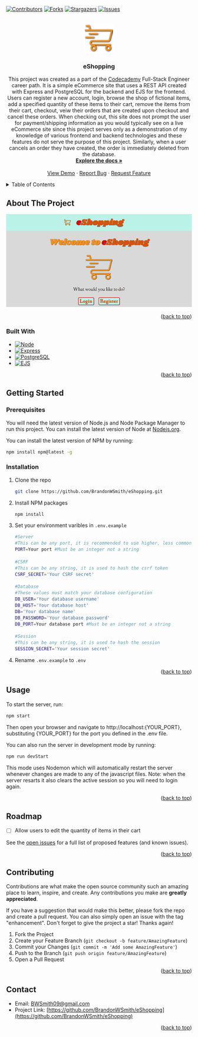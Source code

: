 <a name="readme-top"></a>


<!-- PROJECT SHIELDS -->
[![Contributors][contributors-shield]][contributors-url]
[![Forks][forks-shield]][forks-url]
[![Stargazers][stars-shield]][stars-url]
[![Issues][issues-shield]][issues-url]



<!-- PROJECT LOGO -->
<br />
<div align="center">
  <a href="https://github.com/BrandonWSmith/eShopping">
    <img src="public\images\shopping-cart-shadow.png" alt="Logo" width="80" height="80">
  </a>

<h3 align="center">eShopping</h3>

  <p align="center">
    This project was created as a part of the <a href="https://www.codecademy.com">Codecademy</a> Full-Stack Engineer career path. It is a simple eCommerce site that uses a REST API created with Express and PostgreSQL for the backend and EJS for the frontend. Users can register a new account, login, browse the shop of fictional items, add a specified quantity of these items to their cart, remove the items from their cart, checkout, veiw their orders that are created upon checkout and cancel these orders. When checking out, this site does not prompt the user for payment/shipping information as you would typically see on a live eCommerce site since this project serves only as a demonstration of my knowledge of various frontend and backend technologies and these features do not serve the purpose of this project. Similarly, when a user cancels an order they have created, the order is immediately deleted from the database.
    <br />
    <a href="https://github.com/BrandonWSmith/eShopping"><strong>Explore the docs »</strong></a>
    <br />
    <br />
    <a href="https://github.com/BrandonWSmith/eShopping">View Demo</a>
    ·
    <a href="https://github.com/BrandonWSmith/eShopping/issues/new?labels=bug&template=bug-report---.md">Report Bug</a>
    ·
    <a href="https://github.com/BrandonWSmith/eShopping/issues/new?labels=enhancement&template=feature-request---.md">Request Feature</a>
  </p>
</div>



<!-- TABLE OF CONTENTS -->
<details>
  <summary>Table of Contents</summary>
  <ol>
    <li>
      <a href="#about-the-project">About The Project</a>
      <ul>
        <li><a href="#built-with">Built With</a></li>
      </ul>
    </li>
    <li>
      <a href="#getting-started">Getting Started</a>
      <ul>
        <li><a href="#prerequisites">Prerequisites</a></li>
        <li><a href="#installation">Installation</a></li>
      </ul>
    </li>
    <li><a href="#usage">Usage</a></li>
    <li><a href="#roadmap">Roadmap</a></li>
    <li><a href="#contributing">Contributing</a></li>
    <li><a href="#contact">Contact</a></li>
  </ol>
</details>



<!-- ABOUT THE PROJECT -->
## About The Project

![eShopping Screen Shot][eShopping-screenshot]

<p align="right">(<a href="#readme-top">back to top</a>)</p>



### Built With

* [![Node][Node.js]][Node-url]
* [![Express][Express.js]][Express-url]
* [![PostgreSQL][PostgreSQL]][PostgreSQL-url]
* [![EJS][EJS]][EJS-url]

<p align="right">(<a href="#readme-top">back to top</a>)</p>



<!-- GETTING STARTED -->
## Getting Started

### Prerequisites

You will need the latest version of Node.js and Node Package Manager to run this project. You can install the latest version of Node at <a href="https://nodejs.org/">Nodejs.org</a>.

You can install the latest version of NPM by running:
 ```sh
 npm install npm@latest -g
 ```

### Installation

1. Clone the repo
   ```sh
   git clone https://github.com/BrandonWSmith/eShopping.git
   ```
2. Install NPM packages
   ```sh
   npm install
   ```
3. Set your environment varibles in `.env.example`
   ```sh
   #Server
   #This can be any port, it is recommended to use higher, less commonly used ports to prevent attacks
   PORT=Your port #Must be an integer not a string

   #CSRF
   #This can be any string, it is used to hash the csrf token
   CSRF_SECRET='Your CSRF secret'

   #Database
   #These values must match your database configuration
   DB_USER='Your database username'
   DB_HOST='Your database host'
   DB='Your database name'
   DB_PASSWORD='Your database password'
   DB_PORT=Your database port #Must be an integer not a string

   #Session
   #This can be any string, it is used to hash the session
   SESSION_SECRET='Your session secret'
   ```
4. Rename `.env.example` to `.env`

<p align="right">(<a href="#readme-top">back to top</a>)</p>



<!-- USAGE EXAMPLES -->
## Usage

To start the server, run:
 ```sh
 npm start
 ```
Then open your browser and navigate to http://localhost:{YOUR_PORT}, substituting {YOUR_PORT} for the port you defined in the .env file.

You can also run the server in development mode by running:
 ```sh
 npm run devStart
 ```
 This mode uses Nodemon which will automatically restart the server whenever changes are made to any of the javascript files. Note: when the server resarts it also clears the active session so you will need to login again.

<p align="right">(<a href="#readme-top">back to top</a>)</p>



<!-- ROADMAP -->
## Roadmap

- [ ] Allow users to edit the quantity of items in their cart

See the [open issues](https://github.com/BrandonWSmith/eShopping/issues) for a full list of proposed features (and known issues).

<p align="right">(<a href="#readme-top">back to top</a>)</p>



<!-- CONTRIBUTING -->
## Contributing

Contributions are what make the open source community such an amazing place to learn, inspire, and create. Any contributions you make are **greatly appreciated**.

If you have a suggestion that would make this better, please fork the repo and create a pull request. You can also simply open an issue with the tag "enhancement".
Don't forget to give the project a star! Thanks again!

1. Fork the Project
2. Create your Feature Branch (`git checkout -b feature/AmazingFeature`)
3. Commit your Changes (`git commit -m 'Add some AmazingFeature'`)
4. Push to the Branch (`git push origin feature/AmazingFeature`)
5. Open a Pull Request

<p align="right">(<a href="#readme-top">back to top</a>)</p>



<!-- CONTACT -->
## Contact

* Email: BWSmith09@gmail.com
* Project Link: [https://github.com/BrandonWSmith/eShopping](https://github.com/BrandonWSmith/eShopping)

<p align="right">(<a href="#readme-top">back to top</a>)</p>



<!-- MARKDOWN LINKS & IMAGES -->
<!-- https://www.markdownguide.org/basic-syntax/#reference-style-links -->
[contributors-shield]: https://img.shields.io/github/contributors/BrandonWSmith/eShopping.svg?style=for-the-badge
[contributors-url]: https://github.com/BrandonWSmith/eShopping/graphs/contributors
[forks-shield]: https://img.shields.io/github/forks/BrandonWSmith/eShopping.svg?style=for-the-badge
[forks-url]: https://github.com/BrandonWSmith/eShopping/network/members
[stars-shield]: https://img.shields.io/github/stars/BrandonWSmith/eShopping.svg?style=for-the-badge
[stars-url]: https://github.com/BrandonWSmith/eShopping/stargazers
[issues-shield]: https://img.shields.io/github/issues/BrandonWSmith/eShopping.svg?style=for-the-badge
[issues-url]: https://github.com/BrandonWSmith/eShopping/issues
[eShopping-screenshot]: public/images/screenshot.png
[Node.js]: https://img.shields.io/badge/Node.js-43853D?style=for-the-badge&logo=node.js&logoColor=white
[Node-url]: https://nodejs.org/
[Express.js]: https://img.shields.io/badge/Express.js-404D59?style=for-the-badge
[Express-url]: https://expressjs.com/
[PostgreSQL]: https://img.shields.io/badge/PostgreSQL-316192?style=for-the-badge&logo=postgresql&logoColor=white
[PostgreSQL-url]: https://www.postgresql.org/
[EJS]: https://img.shields.io/badge/EJS-F5F5F5?style=for-the-badge&logo=data%3Aimage%2Fsvg%2Bxml%3Bbase64%2CPHN2ZyBpZD0iZWpzIiBkYXRhLW5hbWU9ImVqcyIgeG1sbnM9Imh0dHA6Ly93d3cudzMub3JnLzIwMDAvc3ZnIiB3aWR0aD0iNDgiIGhlaWdodD0iNDgiIHZpZXdCb3g9IjAgMCA4LjUgOC41Ij48ZGVmcz48c3R5bGU%2BLmNscy0xe2ZpbGw6I2I0Y2E2NTt9LmNscy0ye2ZpbGw6I2E5MWU1MDt9PC9zdHlsZT48L2RlZnM%2BPHRpdGxlPmVqczwvdGl0bGU%2BPHBvbHlnb24gY2xhc3M9ImNscy0xIiBwb2ludHM9IjYuNzUgNi4zMiA2LjE1IDYuODggMy45OSA2Ljg3IDMuNTMgNi4zIDMuOTYgNS45IDQuMjkgNi4zIDYuNzUgNi4zMiIvPjxwb2x5Z29uIGNsYXNzPSJjbHMtMiIgcG9pbnRzPSIyLjc0IDYuNjYgMi42NyA3LjIgMS4yOCA3LjE5IDEuMzYgNi42NSAyLjc0IDYuNjYiLz48cG9seWdvbiBjbGFzcz0iY2xzLTIiIHBvaW50cz0iMi45OCAyLjI0IDIuNTUgMS43IDMuMTIgMS4xNyAzLjU1IDEuNzEgMi45OCAyLjI0Ii8%2BPHBvbHlnb24gY2xhc3M9ImNscy0yIiBwb2ludHM9IjMuNzggMi45NCAxLjkzIDIuOTMgMiAyLjQgMy44NSAyLjQxIDMuNzggMi45NCIvPjxwYXRoIGNsYXNzPSJjbHMtMSIgZD0iTTguMzUsM1MtNS45MSwyLjEzLDMuMTcsNy42MmMwLDAtMS45NC0xLjYxLTEuNy0yLjIsMCwwLDEtLjE2LDEuMjEuMTMsMCwwLS42LTEtMS40My0xQzEuMjUsNC41MSwxLjE2LDMuNDQsOC4zNSwzWiIvPjxwb2x5Z29uIGNsYXNzPSJjbHMtMiIgcG9pbnRzPSIyLjc4IDYuNjMgMy4zNSAyLjQxIDMuODUgMi40MSAzLjI4IDYuNjQgMi43OCA2LjYzIi8%2BPHBvbHlnb24gY2xhc3M9ImNscy0yIiBwb2ludHM9IjYuNTggMy42NSA2LjY0IDMuMjMgNi40NSAzIDQuNzMgMi45OCA0LjQ4IDMuMjIgNC4zNiA0LjEyIDQuNTUgNC4zNiA2LjQ4IDQuMzggNi45NCA0Ljk0IDYuNzUgNi4zMiA2IDYuMzIgNi4yNSA2LjA4IDYuMzggNS4xOCA2LjE5IDQuOTQgNC4yNSA0LjkyIDMuOCA0LjM2IDMuOTggMi45OCA0LjU5IDIuNDIgNi43NSAyLjQzIDcuMiAzIDcuMTEgMy42NSA2LjU4IDMuNjUiLz48cG9seWdvbiBjbGFzcz0iY2xzLTIiIHBvaW50cz0iMi4zNiA2LjgxIDIuOTcgNi4yNSAzLjI4IDYuNjQgMi42NyA3LjIgMi4zNiA2LjgxIi8%2BPHBvbHlnb24gY2xhc3M9ImNscy0yIiBwb2ludHM9IjEuMjggNy4xOSAwLjggNi41OCAxLjIyIDYuMiAxLjcgNi44MSAxLjI4IDcuMTkiLz48L3N2Zz4%3D
[EJS-url]: https://ejs.co/
